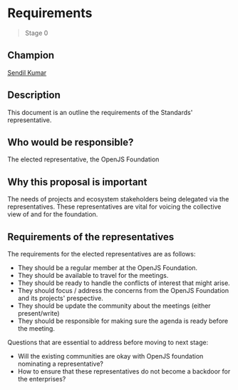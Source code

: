 # Requirements
>  Stage 0

## Champion

[Sendil Kumar](https://github.com/sendilkumarn)

## Description

This document is an outline the requirements of the Standards' representative.

## Who would be responsible?

The elected representative, the OpenJS Foundation

## Why this proposal is important

The needs of projects and ecosystem stakeholders being delegated via the representatives. These representatives are vital for voicing the collective view of and for the foundation.

## Requirements of the representatives

The requirements for the elected representatives are as follows:

* They should be a regular member at the OpenJS Foundation.
* They should be available to travel for the meetings.
* They should be ready to handle the conflicts of interest that might arise.
* They should focus / address the concerns from the OpenJS Foundation and its projects' prespective.
* They should be update the community about the meetings (either present/write)
* They should be responsible for making sure the agenda is ready before the meeting.

Questions that are essential to address before moving to next stage:
* Will the existing communities are okay with OpenJS foundation nominating a representative?
* How to ensure that these representatives do not become a backdoor for the enterprises?
